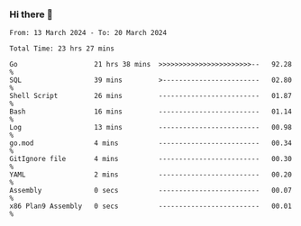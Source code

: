 ### Hi there 👋

<!--
**zhumeme/zhumeme** is a ✨ _special_ ✨ repository because its `README.md` (this file) appears on your GitHub profile.

Here are some ideas to get you started:

- 🔭 I’m currently working on ...
- 🌱 I’m currently learning ...
- 👯 I’m looking to collaborate on ...
- 🤔 I’m looking for help with ...
- 💬 Ask me about ...
- 📫 How to reach me: ...
- 😄 Pronouns: ...
- ⚡ Fun fact: ...
-->

<!--START_SECTION:waka-->

```all_time
From: 13 March 2024 - To: 20 March 2024

Total Time: 23 hrs 27 mins

Go                   21 hrs 38 mins  >>>>>>>>>>>>>>>>>>>>>>>--   92.28 %
SQL                  39 mins         >------------------------   02.80 %
Shell Script         26 mins         -------------------------   01.87 %
Bash                 16 mins         -------------------------   01.14 %
Log                  13 mins         -------------------------   00.98 %
go.mod               4 mins          -------------------------   00.34 %
GitIgnore file       4 mins          -------------------------   00.30 %
YAML                 2 mins          -------------------------   00.20 %
Assembly             0 secs          -------------------------   00.07 %
x86 Plan9 Assembly   0 secs          -------------------------   00.01 %
```

<!--END_SECTION:waka-->
